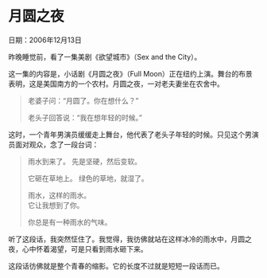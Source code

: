 # 月圆之夜

日期：2006年12月13日

昨晚睡觉前，看了一集美剧《欲望城市》（Sex and the City）。

这一集的内容是，小话剧《月圆之夜》（Full Moon）正在纽约上演。舞台的布景表明，这是美国南方的一个农村。月圆之夜，一对老夫妻坐在农舍中。

> 老婆子问：“月圆了。你在想什么？”
>
> 老头子回答说：“我在想年轻的时候。”

这时，一个青年男演员缓缓走上舞台，他代表了老头子年轻的时候。只见这个男演员面对观众，念了一段台词：

> 雨水到来了。
> 先是坚硬，然后变软。
>
> 它砸在草地上。
> 绿色的草地，就湿了。
> 
> 雨水，这样的雨水。  
> 它让我想到了你。
> 
> 你总是有一种雨水的气味。

听了这段话，我突然怔住了。我觉得，我彷佛就站在这样冰冷的雨水中，月圆之夜，心中怀着渴望，可是只看到雨水砸下来。

这段话彷佛就是整个青春的缩影。它的长度不过就是短短一段话而已。

